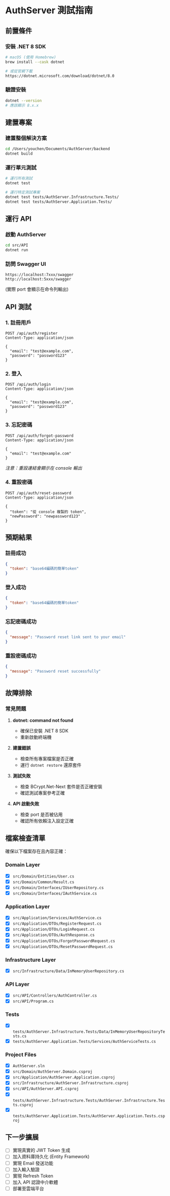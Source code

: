 # AuthServer 測試指南

## 前置條件

### 安裝 .NET 8 SDK
```bash
# macOS (使用 Homebrew)
brew install --cask dotnet

# 或從官網下載
https://dotnet.microsoft.com/download/dotnet/8.0
```

### 驗證安裝
```bash
dotnet --version
# 應該顯示 8.x.x
```

## 建置專案

### 建置整個解決方案
```bash
cd /Users/youchen/Documents/AuthServer/backend
dotnet build
```

### 運行單元測試
```bash
# 運行所有測試
dotnet test

# 運行特定測試專案
dotnet test tests/AuthServer.Infrastructure.Tests/
dotnet test tests/AuthServer.Application.Tests/
```

## 運行 API

### 啟動 AuthServer
```bash
cd src/API
dotnet run
```

### 訪問 Swagger UI
```
https://localhost:7xxx/swagger
http://localhost:5xxx/swagger
```
(實際 port 會顯示在命令列輸出)

## API 測試

### 1. 註冊用戶
```http
POST /api/auth/register
Content-Type: application/json

{
  "email": "test@example.com",
  "password": "password123"
}
```

### 2. 登入
```http
POST /api/auth/login
Content-Type: application/json

{
  "email": "test@example.com",
  "password": "password123"
}
```

### 3. 忘記密碼
```http
POST /api/auth/forgot-password
Content-Type: application/json

{
  "email": "test@example.com"
}
```
*注意：重設連結會顯示在 console 輸出*

### 4. 重設密碼
```http
POST /api/auth/reset-password
Content-Type: application/json

{
  "token": "從 console 複製的 token",
  "newPassword": "newpassword123"
}
```

## 預期結果

### 註冊成功
```json
{
  "token": "base64編碼的簡單token"
}
```

### 登入成功
```json
{
  "token": "base64編碼的簡單token"
}
```

### 忘記密碼成功
```json
{
  "message": "Password reset link sent to your email"
}
```

### 重設密碼成功
```json
{
  "message": "Password reset successfully"
}
```

## 故障排除

### 常見問題

1. **dotnet: command not found**
   - 確保已安裝 .NET 8 SDK
   - 重新啟動終端機

2. **建置錯誤**
   - 檢查所有專案檔案是否正確
   - 運行 `dotnet restore` 還原套件

3. **測試失敗**
   - 檢查 BCrypt.Net-Next 套件是否正確安裝
   - 確認測試專案參考正確

4. **API 啟動失敗**
   - 檢查 port 是否被佔用
   - 確認所有依賴注入設定正確

## 檔案檢查清單

確保以下檔案存在且內容正確：

### Domain Layer
- [x] `src/Domain/Entities/User.cs`
- [x] `src/Domain/Common/Result.cs`
- [x] `src/Domain/Interfaces/IUserRepository.cs`
- [x] `src/Domain/Interfaces/IAuthService.cs`

### Application Layer
- [x] `src/Application/Services/AuthService.cs`
- [x] `src/Application/DTOs/RegisterRequest.cs`
- [x] `src/Application/DTOs/LoginRequest.cs`
- [x] `src/Application/DTOs/AuthResponse.cs`
- [x] `src/Application/DTOs/ForgotPasswordRequest.cs`
- [x] `src/Application/DTOs/ResetPasswordRequest.cs`

### Infrastructure Layer
- [x] `src/Infrastructure/Data/InMemoryUserRepository.cs`

### API Layer
- [x] `src/API/Controllers/AuthController.cs`
- [x] `src/API/Program.cs`

### Tests
- [x] `tests/AuthServer.Infrastructure.Tests/Data/InMemoryUserRepositoryTests.cs`
- [x] `tests/AuthServer.Application.Tests/Services/AuthServiceTests.cs`

### Project Files
- [x] `AuthServer.sln`
- [x] `src/Domain/AuthServer.Domain.csproj`
- [x] `src/Application/AuthServer.Application.csproj`
- [x] `src/Infrastructure/AuthServer.Infrastructure.csproj`
- [x] `src/API/AuthServer.API.csproj`
- [x] `tests/AuthServer.Infrastructure.Tests/AuthServer.Infrastructure.Tests.csproj`
- [x] `tests/AuthServer.Application.Tests/AuthServer.Application.Tests.csproj`

## 下一步擴展

- [ ] 實現真實的 JWT Token 生成
- [ ] 加入資料庫持久化 (Entity Framework)
- [ ] 實現 Email 發送功能
- [ ] 加入輸入驗證
- [ ] 實現 Refresh Token
- [ ] 加入 API 認證中介軟體
- [ ] 部署至雲端平台